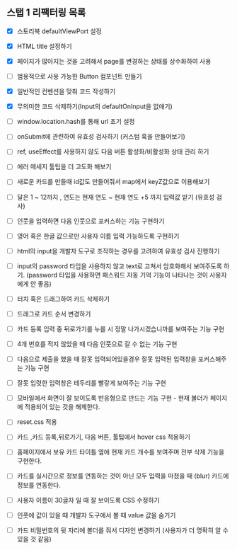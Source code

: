 ## 스탭 1 리팩터링 목록

- [x] 스토리북 defaultViewPort 설정
- [x] HTML title 설정하기
- [x] 페이지가 많아지는 것을 고려해서 page를 변경하는 상태를 상수화하여 사용
- [ ] 범용적으로 사용 가능한 Button 컴포넌트 만들기
- [x] 일반적인 컨벤션을 맞춰 코드 작성하기
- [x] 무의미한 코드 삭제하기(Input의 defaultOnInput을 없애기)

- [ ] window.location.hash를 통해 url 초기 설정
- [ ] onSubmit에 관련하여 유효성 검사하기 (커스텀 훅을 만들어보기)
- [ ] ref, useEffect를 사용하지 않도 다음 버튼 활성화/비활성화 상태 관리 하기
- [ ] 에러 메세지 툴팁을 더 고도화 해보기
- [ ] 새로운 카드를 만들때 id값도 만들어줘서 map에서 keyZ값으로 이용해보기
- [ ] 달은 1 ~ 12까지 , 연도는 현재 연도 ~ 현재 연도 +5 까지 입력값 받기 (유효성 검사)
- [ ] 인풋을 입력하면 다음 인풋으로 포커스하는 기능 구현하기
- [ ] 영어 혹은 한글 값으로만 사용자 이름 입력 가능하도록 구현하기
- [ ] html의 input을 개발자 도구로 조작하는 경우를 고려하여 유효성 검사 진행하기
- [ ] input의 password 타입을 사용하지 않고 text로 고쳐서 암호화해서 보여주도록 하기. (password 타입을 사용하면 패스워드 자동 기억 기능이 나타나는 것이 사용자에게 안 좋음)
- [ ] 터치 혹은 드래그하여 카드 삭제하기
- [ ] 드래그로 카드 순서 변경하기
- [ ] 카드 등록 입력 중 뒤로가기를 누를 시 정말 나가시겠습니까를 보여주는 기능 구현
- [ ] 4개 번호를 적지 않았을 때 다음 인풋으로 갈 수 없는 기능 구현
- [ ] 다음으로 제출을 했을 때 잘못 입력되어있을경우 잘못 입력된 입력창을 포커스해주는 기능 구현
- [ ] 잘못 입렷한 입력창은 테두리를 빨갛게 보여주는 기능 구현
- [ ] 모바일에서 화면이 잘 보이도록 반응형으로 만드는 기능 구현 - 현재 볼더가 페이지에 적용되어 있는 것을 해제한다.
- [ ] reset.css 적용
- [ ] 카드 ,카드 등록,뒤로가기, 다음 버튼, 툴팁에서 hover css 적용하기
- [ ] 홈페이지에서 보유 카드 타이틀 옆에 현재 카드 개수를 보여주며 전부 삭제 기능을 구현한다.
- [ ] 카드를 실시간으로 정보를 연동하는 것이 아닌 모두 입력을 마쳤을 때 (blur) 카드에 정보를 연동한다.
- [ ] 사용자 이름이 30글자 일 때 잘 보이도록 CSS 수정하기
- [ ] 인풋에 값이 있을 때 개발자 도구에서 볼 때 value 값을 숨기기
- [ ] 카드 비밀번호의 뒷 자리에 볼더를 줘서 디자인 변경하기 (사용자가 더 명확히 알 수 있을 것 같음)
